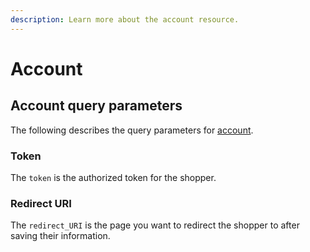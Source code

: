 ```yaml
---
description: Learn more about the account resource.
---
```


# Account

## Account query parameters

The following describes the query parameters for [account](https://www.digitalriver.com/docs/commerce-shopper-api/#tag/Account).

### Token

The `token` is the authorized token for the shopper.

### Redirect URI

The `redirect_URI` is the page you want to redirect the shopper to after saving their information.
